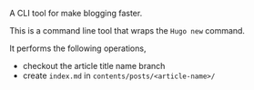 A CLI tool for make blogging faster.

This is a command line tool that wraps the `Hugo new` command.

It performs the following operations,

- checkout the article title name branch
- create `index.md` in `contents/posts/<article-name>/`

